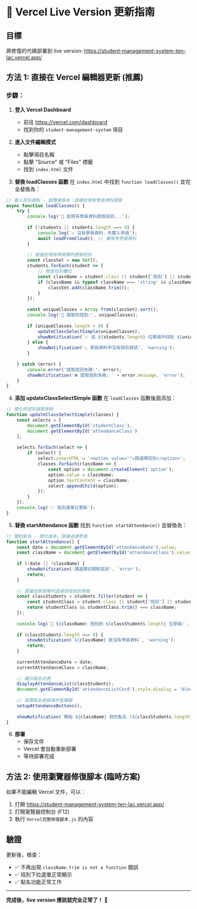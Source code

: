 # 🚀 Vercel Live Version 更新指南

## 目標
將修復的代碼部署到 live version: https://student-management-system-ten-lac.vercel.app/

## 方法 1: 直接在 Vercel 編輯器更新 (推薦)

### 步驟：

1. **登入 Vercel Dashboard**
   - 前往 https://vercel.com/dashboard
   - 找到你的 `student-management-system` 項目

2. **進入文件編輯模式**
   - 點擊項目名稱
   - 點擊 "Source" 或 "Files" 標籤
   - 找到 `index.html` 文件

3. **替換 loadClasses 函數**
   在 `index.html` 中找到 `function loadClasses()` 並完全替換為：

```javascript
// 載入班別資料 - 超簡單版本：直接從現有學員資料提取
async function loadClasses() {
    try {
        console.log('🎯 從現有學員資料提取班別...');
        
        if (!students || students.length === 0) {
            console.log('⚠️ 沒有學員資料，先載入學員');
            await loadFromCloud(); // 確保有學員資料
        }
        
        // 直接從現有學員陣列提取班別
        const classSet = new Set();
        students.forEach(student => {
            // 檢查班別欄位
            const className = student.class || student['班別'] || student.class_id || student['班組'];
            if (className && typeof className === 'string' && className.trim()) {
                classSet.add(className.trim());
            }
        });
        
        const uniqueClasses = Array.from(classSet).sort();
        console.log('🎯 提取的班別:', uniqueClasses);
        
        if (uniqueClasses.length > 0) {
            updateClassSelectSimple(uniqueClasses);
            showNotification(`✅ 從 ${students.length} 位學員中找到 ${uniqueClasses.length} 個班別`, 'success');
        } else {
            showNotification('⚠️ 學員資料中沒有班別資訊', 'warning');
        }
        
    } catch (error) {
        console.error('提取班別失敗:', error);
        showNotification('❌ 提取班別失敗: ' + error.message, 'error');
    }
}
```

4. **添加 updateClassSelectSimple 函數**
   在 `loadClasses` 函數後面添加：

```javascript
// 簡化的班別選單更新
function updateClassSelectSimple(classes) {
    const selects = [
        document.getElementById('studentClass'),
        document.getElementById('attendanceClass')
    ];
    
    selects.forEach(select => {
        if (select) {
            select.innerHTML = '<option value="">請選擇班別</option>';
            classes.forEach(className => {
                const option = document.createElement('option');
                option.value = className;
                option.textContent = className;
                select.appendChild(option);
            });
        }
    });
    console.log('✅ 班別選單已更新');
}
```

5. **替換 startAttendance 函數**
   找到 `function startAttendance()` 並替換為：

```javascript
// 開始點名 - 簡化版本，直接過濾學員
function startAttendance() {
    const date = document.getElementById('attendanceDate').value;
    const className = document.getElementById('attendanceClass').value;
    
    if (!date || !className) {
        showNotification('請選擇日期和班別', 'error');
        return;
    }
    
    // 直接從學員陣列過濾該班別的學員
    const classStudents = students.filter(student => {
        const studentClass = student.class || student['班別'] || student.class_id || student['班組'];
        return studentClass && studentClass.trim() === className;
    });
    
    console.log(`🎯 ${className} 班找到 ${classStudents.length} 位學員:`, classStudents);
    
    if (classStudents.length === 0) {
        showNotification(`${className} 班沒有學員資料`, 'warning');
        return;
    }
    
    currentAttendanceDate = date;
    currentAttendanceClass = className;
    
    // 顯示點名列表
    displayAttendanceList(classStudents);
    document.getElementById('attendanceListCard').style.display = 'block';
    
    // 設置點名按鈕事件監聽器
    setupAttendanceButtons();
    
    showNotification(`開始 ${className} 班的點名 (${classStudents.length} 位學員)`, 'success');
}
```

6. **部署**
   - 保存文件
   - Vercel 會自動重新部署
   - 等待部署完成

## 方法 2: 使用瀏覽器修復腳本 (臨時方案)

如果不能編輯 Vercel 文件，可以：

1. 打開 https://student-management-system-ten-lac.vercel.app/
2. 打開瀏覽器控制台 (F12)
3. 執行 `Vercel完整修復腳本.js` 的內容

## 驗證

更新後，檢查：
- ✅ 不再出現 `className.trim is not a function` 錯誤
- ✅ 班別下拉選單正常顯示
- ✅ 點名功能正常工作

---

**完成後，live version 應該就完全正常了！** 🎉 